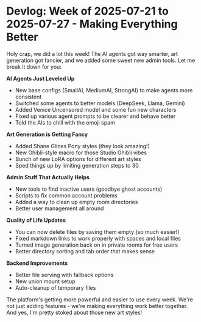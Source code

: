 # Devlog: Week of 2025-07-21 to 2025-07-27 - Making Everything Better

Holy crap, we did a lot this week! The AI agents got way smarter, art generation got fancier, and we added some sweet new admin tools. Let me break it down for you:

**AI Agents Just Leveled Up**
- New base configs (SmallAI, MediumAI, StrongAI) to make agents more consistent
- Switched some agents to better models (DeepSeek, Llama, Gemini)
- Added Venice Uncensored model and some fun new characters
- Fixed up various agent prompts to be clearer and behave better
- Told the AIs to chill with the emoji spam

**Art Generation is Getting Fancy**
- Added Shane Glines Pony styles (they look amazing!)
- New Ghibli-style macro for those Studio Ghibli vibes
- Bunch of new LoRA options for different art styles
- Sped things up by limiting generation steps to 30

**Admin Stuff That Actually Helps**
- New tools to find inactive users (goodbye ghost accounts)
- Scripts to fix common account problems
- Added a way to clean up empty room directories
- Better user management all around

**Quality of Life Updates**
- You can now delete files by saving them empty (so much easier!)
- Fixed markdown links to work properly with spaces and local files
- Turned image generation back on in private rooms for free users
- Better directory sorting and tab order that makes sense

**Backend Improvements**
- Better file serving with fallback options
- New union mount setup
- Auto-cleanup of temporary files

The platform's getting more powerful and easier to use every week. We're not just adding features - we're making everything work better together. And yes, I'm pretty stoked about those new art styles!
